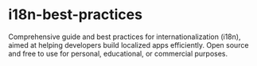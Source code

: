 # i18n-best-practices
Comprehensive guide and best practices for internationalization (i18n), aimed at helping developers build localized apps efficiently. Open source and free to use for personal, educational, or commercial purposes.
